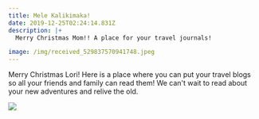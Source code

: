 ```yaml
---
title: Mele Kalikimaka!
date: 2019-12-25T02:24:14.831Z
description: |+
  Merry Christmas Mom!! A place for your travel journals!

image: /img/received_529837570941748.jpeg
---
```

Merry Christmas Lori! Here is a place where you can put your travel blogs so all your friends and family can read them! We can't wait to read about your new adventures and relive the old.

![](/img/20191223_181232.jpg)
